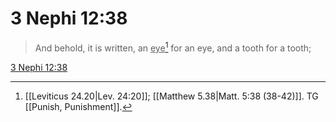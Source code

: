 # 3 Nephi 12:38

> And behold, it is written, an <u>eye</u>[^a] for an eye, and a tooth for a tooth;

[3 Nephi 12:38](https://www.churchofjesuschrist.org/study/scriptures/bofm/3-ne/12?lang=eng&id=p38#p38)


[^a]: [[Leviticus 24.20|Lev. 24:20]]; [[Matthew 5.38|Matt. 5:38 (38-42)]]. TG [[Punish, Punishment]].
